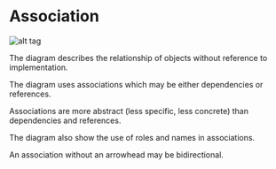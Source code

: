 # Association


![alt tag](https://github.com/Cody-Nicholson96/Software_Development/blob/master/Object_Oriented_Software_Development/pics/association.jpg)

The diagram describes the relationship of objects without reference to implementation.

The diagram uses associations which may be either dependencies or references.

Associations are more abstract (less specific, less concrete) than dependencies and references.

The diagram also show the use of roles and names in associations.

An association without an arrowhead may be bidirectional.
